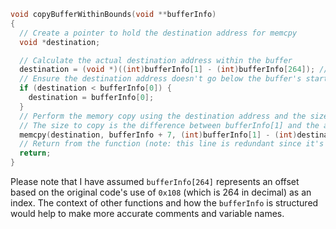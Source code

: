 ```c
void copyBufferWithinBounds(void **bufferInfo)
{
  // Create a pointer to hold the destination address for memcpy
  void *destination;

  // Calculate the actual destination address within the buffer
  destination = (void *)((int)bufferInfo[1] - (int)bufferInfo[264]); // bufferInfo[264] might be an offset to calculate the start of writable area
  // Ensure the destination address doesn't go below the buffer's start address
  if (destination < bufferInfo[0]) {
    destination = bufferInfo[0];
  }
  // Perform the memory copy using the destination address and the size of the data to copy
  // The size to copy is the difference between bufferInfo[1] and the actual destination address
  memcpy(destination, bufferInfo + 7, (int)bufferInfo[1] - (int)destination);
  // Return from the function (note: this line is redundant since it's the end of a void function)
  return;
}
```
Please note that I have assumed `bufferInfo[264]` represents an offset based on the original code's use of `0x108` (which is 264 in decimal) as an index. The context of other functions and how the `bufferInfo` is structured would help to make more accurate comments and variable names.